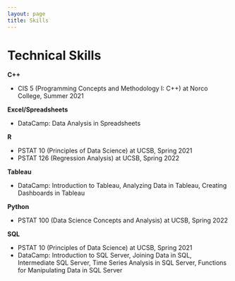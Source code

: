 ```yaml
---
layout: page
title: Skills
---
```

# Technical Skills  

**C++**  
- CIS 5 (Programming Concepts and Methodology I: C++) at Norco College, Summer 2021  

**Excel/Spreadsheets**
- DataCamp: Data Analysis in Spreadsheets  

**R**  
- PSTAT 10 (Principles of Data Science) at UCSB, Spring 2021  
- PSTAT 126 (Regression Analysis) at UCSB, Spring 2022  

**Tableau**  
- DataCamp: Introduction to Tableau, Analyzing Data in Tableau, Creating Dashboards in Tableau   
 
**Python**  
- PSTAT 100 (Data Science Concepts and Analysis) at UCSB, Spring 2022  

**SQL**  
- PSTAT 10 (Principles of Data Science) at UCSB, Spring 2021  
- DataCamp: Introduction to SQL Server, Joining Data in SQL, Intermediate SQL Server, Time Series Analysis in SQL Server, Functions for Manipulating Data in SQL Server

